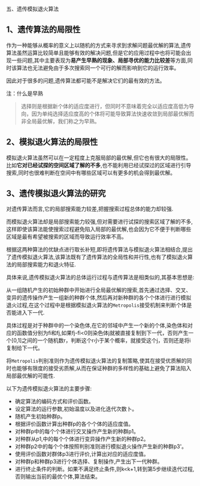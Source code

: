 五、遗传模拟退火算法

## 1、遗传算法的局限性

作为一种能够从概率的意义上以随机的方式来寻求到求解问题最优解的算法,遗传算法虽然运算比较简单且能够有效的解决问题,但是它的应用过程中也将可能会出现一些问题,其中主要表现为**易产生早熟的现象、局部寻优的能力比较差**等方面,同时该算法也无法避免由于多次搜索同一个可行的解而影响到它的运行效率。

因此对于很多的问题,遗传算法都可能不是解决它们的最有效的方法。

注：什么是早熟

> 选择则是根据新个体的适应度进行，但同时不意味着完全以适应度高低为导向，因为单纯选择适应度高的个体将可能导致算法快速收敛到局部最优解而非全局最优解，我们称之为早熟。

## 2、模拟退火算法的局限性

模拟退火算法虽然可以在一定程度上克服局部的最优解,但它也有很大的局限性。比如**它对已经试探的空间区域了解的不多**,也不能利用已经试探过的区域进行引导搜索,同时也很难判断在空间中有哪些区域可以有更多的机会得到最优解。


## 3、遗传模拟退火算法的研究

对遗传算法而言,它的局部搜索能力较差,把握搜索过程总体的能力却较强.

而模拟退火算法却是局部搜索能力较强,但对需要进行试探的搜索区域了解的不多,这样即使该算法能使搜索过程避免陷入局部的最优解,也会因为它不便于判断哪些区域是最有希望被搜索的区域而导致运行效率不高。

根据这两种算法的优缺点进行取长补短,即将遗传算法与模拟退火算法相结合,提出了遗传模拟退火算法,该算法既有了遗传算法的全局性和并行性,也有了模拟退火算法的局部搜索能力和退火特征.


具体来说,遗传模拟退火算法的总体运行过程与遗传算法是相类似的,其基本思想是:

从一组随机产生的初始种群中开始进行全局最优解的搜索,首先通过选择、交叉、变异的遗传操作产生一组新的种群个体,然后再对新种群的各个个体进行进行模拟退火过程,在这个过程中是根据模拟退火算法的`Metropolis`接受机制来判断个体是否能进入下一代.

具体过程是对于种群中的一个染色体,在它的邻域中产生一个新的个体,染色体和对应的函数值分别为fi和fj,如果fj-fi<0则染色体j就被直接复制到下一代，否则产生一个[0,1]之间的一个随机数r，判断这个r小于某个概率，就接受这个j，否则还是将i复制给下一代。

将`Metropolis`判别准则作为遗传模拟退火算法的复制策略,使其在接受优质解的同时也能够有限度的接受劣质解,从而在保证种群的多样性的基础上避免了算法陷入局部最优解的可能性.


以下为遗传模拟退火算法的主要步骤:

- 确定算法的编码方式和评价函数。
- 设定算法的运行参数,初始温度以及进化迭代次数卜。
- 随机产生初始种群p。
- 根据评价函数计算出种群p的各个个体的适应度值。
- 对种群p中的每个个体进行交叉操作产生新的种群p1。
- 对种群从p1,中的每个个体进行变异操作产生新的种群p2。
- 对种群p2中的每个个体按照判别准则进行模拟退火操作产生新的种群p3'。
- 使用评价函数对群体p3进行评价,计算出对应的适应度值。
- 对种群p和种群p3进行个体选择、复制操作,产生出下一代种群。
- 进行终止条件的判断。如果不满足终止条件,则k<k+1,转到第5步继续迭代过程,否则输出当前的最优个体,算法结束。







